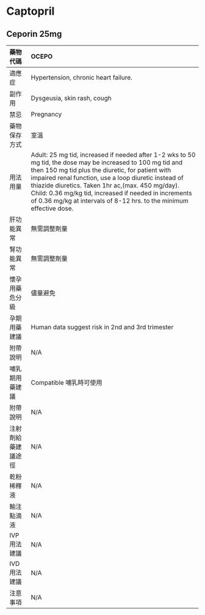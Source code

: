 # Captopril

## Ceporin 25mg

| 藥物代碼           | OCEPO                                                                                                                                                                                                                                                                                                                                                                                                         |
|:-------------------|:--------------------------------------------------------------------------------------------------------------------------------------------------------------------------------------------------------------------------------------------------------------------------------------------------------------------------------------------------------------------------------------------------------------|
| 適應症             | Hypertension, chronic heart failure.                                                                                                                                                                                                                                                                                                                                                                          |
| 副作用             | Dysgeusia, skin rash, cough                                                                                                                                                                                                                                                                                                                                                                                   |
| 禁忌               | Pregnancy                                                                                                                                                                                                                                                                                                                                                                                                     |
| 藥物保存方式       | 室溫                                                                                                                                                                                                                                                                                                                                                                                                          |
| 用法用量           | Adult: 25 mg tid, increased if needed after 1-2 wks to 50 mg tid, the dose may be increased to 100 mg tid and then 150 mg tid plus the diuretic, for patient with impaired renal function, use a loop diuretic instead of thiazide diuretics. Taken 1hr ac,(max. 450 mg/day). Child: 0.36 mg/kg tid, increased if needed in increments of 0.36 mg/kg at intervals of 8-12 hrs. to the minimum effective dose. |
| 肝功能異常         | 無需調整劑量                                                                                                                                                                                                                                                                                                                                                                                                  |
| 腎功能異常         | 無需調整劑量                                                                                                                                                                                                                                                                                                                                                                                                  |
| 懷孕用藥危分級     | 儘量避免                                                                                                                                                                                                                                                                                                                                                                                                      |
| 孕期用藥建議       | Human data suggest risk in 2nd and 3rd trimester                                                                                                                                                                                                                                                                                                                                                              |
| 附帶說明           | N/A                                                                                                                                                                                                                                                                                                                                                                                                           |
| 哺乳期用藥建議     | Compatible 哺乳時可使用                                                                                                                                                                                                                                                                                                                                                                                       |
| 附帶說明           | N/A                                                                                                                                                                                                                                                                                                                                                                                                           |
| 注射劑給藥建議途徑 | N/A                                                                                                                                                                                                                                                                                                                                                                                                           |
| 乾粉稀釋液         | N/A                                                                                                                                                                                                                                                                                                                                                                                                           |
| 輸注點滴液         | N/A                                                                                                                                                                                                                                                                                                                                                                                                           |
| IVP 用法建議       | N/A                                                                                                                                                                                                                                                                                                                                                                                                           |
| IVD 用法建議       | N/A                                                                                                                                                                                                                                                                                                                                                                                                           |
| 注意事項           | N/A                                                                                                                                                                                                                                                                                                                                                                                                           |


